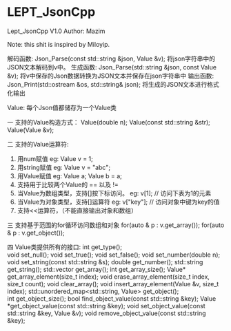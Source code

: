 # LEPT_JsonCpp
Lept_JsonCpp V1.0
Author: Mazim

Note:
    this shit is inspired by Miloyip.

解码函数:
    Json_Parse(const std::string &json, Value &v);
    将json字符串中的JSON文本解码到v中。
生成函数:
    Json_Parse(std::string &json, const Value &v);
    将v中保存的Json数据转换为JSON文本并保存在json字符串中
输出函数:
    Json_Print(std::ostream &os, std::string& json);
    将生成的JSON文本进行格式化输出

Value:
    每个Json值都储存为一个Value类

一 支持的Value构造方式：
Value(double n);
Value(const std::string &str);
Value(Value &v);

二 支持的Value运算符:
1. 用num赋值
    eg: Value v = 1;     
2. 用string赋值
    eg: Value v = "abc";
3. 用Value赋值
    eg: Value a;
        Value b = a;
4. 支持用于比较两个Value的 == 以及 !=
5. 当Value为数组类型，支持[]按下标访问。
    eg: v[1];     // 访问下表为1的元素
6. 当Value为对象类型，支持[]运算符
    eg: v["key"]; // 访问对象中键为key的值
7. 支持<<运算符，（不能直接输出对象和数组）

三 支持基于范围的for循环访问数组和对象
    for(auto & p : v.get_array());
    for(auto & p : v.get_object());


四 Value类提供所有的接口:
int get_type();                                             
void set_null();
void set_true();
void set_false();
void set_number(double n);
void set_string(const std::string &s);
double get_number();
std::string get_string(); 
std::vector<Value> get_array();
int get_array_size();
Value* get_array_element(size_t index);
void erase_array_element(size_t index, size_t count);
void clear_array();
void insert_array_element(Value &v, size_t index);
std::unordered_map<std::string, Value> get_object();    
int get_object_size();
bool find_object_value(const std::string &key);
Value *get_object_value(const std::string &key);
void set_object_value(const std::string &key, Value &v);
void remove_object_value(const std::string &key);
